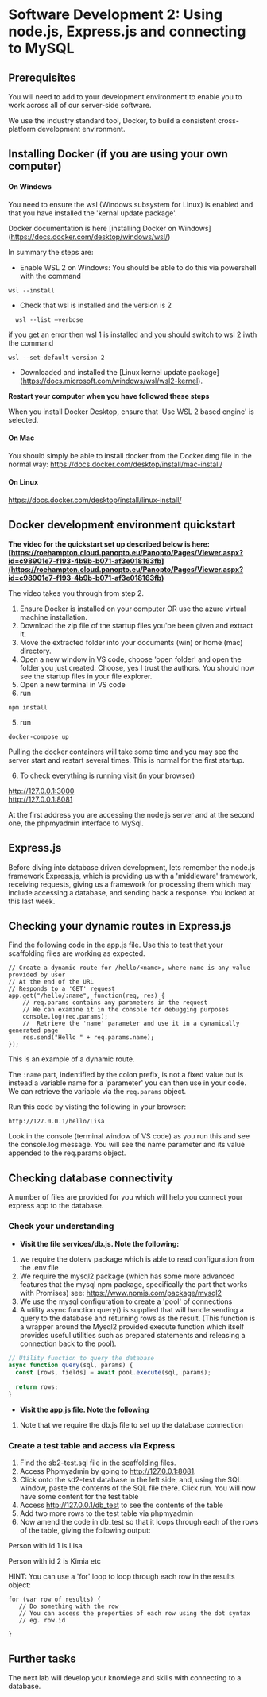 # Software Development 2: Using node.js, Express.js and connecting to MySQL

## Prerequisites

You will need to add to your development environment to enable you to work across all of our server-side software.

We use the industry  standard tool, Docker, to build a consistent cross-platform development environment.

## Installing Docker (if you are using your own computer)

#### On Windows

You need to ensure the wsl (Windows subsystem for Linux) is enabled and that you have installed the 'kernal update package'. 

Docker documentation is here  [installing Docker on Windows] (https://docs.docker.com/desktop/windows/wsl/)

In summary the steps are:

   * Enable WSL 2 on Windows: You should be able to do this via powershell with the command
   
```
wsl --install
```

   * Check that wsl is installed and the version is 2
```
  wsl --list –verbose
```

if you get an error then wsl 1 is installed and you should switch to wsl 2 iwth the command

```
wsl --set-default-version 2
```


  * Downloaded and installed the [Linux kernel update package] (https://docs.microsoft.com/windows/wsl/wsl2-kernel).

__Restart your computer when you have followed these steps__

When you install Docker Desktop, ensure that 'Use WSL 2 based engine' is selected.


#### On Mac

You should simply be able to install docker from the Docker.dmg file in the normal way: https://docs.docker.com/desktop/install/mac-install/


#### On Linux

https://docs.docker.com/desktop/install/linux-install/



## Docker development environment quickstart

__The video for the quickstart set up described below is here: [https://roehampton.cloud.panopto.eu/Panopto/Pages/Viewer.aspx?id=c98901e7-f193-4b9b-b071-af3e018163fb](https://roehampton.cloud.panopto.eu/Panopto/Pages/Viewer.aspx?id=c98901e7-f193-4b9b-b071-af3e018163fb)__

The video takes you through from step 2.

1. Ensure Docker is installed on your computer OR use the azure virtual machine installation.
2. Download the zip file of the startup files you'be been given and extract it.
3. Move the extracted folder into your documents (win) or home (mac) directory.
2. Open a new window in VS code, choose 'open folder' and open the folder you just created. Choose, yes I trust the authors.  You should now see the startup files in your file explorer.
3. Open a new terminal in VS code
4. run 

```npm install```


5. run 

```docker-compose up```


Pulling the docker containers will take some time and you may see the server start and restart several times.  This is normal for the first startup.

6. To check everything is running visit (in your browser)

http://127.0.0.1:3000  
http://127.0.0.1:8081  

At the first address you are accessing the node.js server and at the second one, the phpmyadmin interface to MySql.


## Express.js

Before diving into database driven development, lets remember the node.js framework Express.js, which is providing us with a 'middleware' framework, receiving requests, giving us a framework for processing them which may include accessing a database, and sending back a response.  You looked at this last week.


## Checking your dynamic routes in Express.js

Find the following code in the app.js file. Use this to test that your scaffolding files are working as expected.

```
// Create a dynamic route for /hello/<name>, where name is any value provided by user
// At the end of the URL
// Responds to a 'GET' request
app.get("/hello/:name", function(req, res) {
    // req.params contains any parameters in the request
    // We can examine it in the console for debugging purposes
    console.log(req.params);
    //  Retrieve the 'name' parameter and use it in a dynamically generated page
    res.send("Hello " + req.params.name);
});
```

This is an example of a dynamic route. 

The ```:name``` part, indentified by the colon prefix, is not a fixed value but is instead a variable name for a 'parameter' you can then use in your code. We can retrieve the variable via the ```req.params``` object. 

Run this code by visting the following in your browser:

```
http://127.0.0.1/hello/Lisa
```

Look in the console (terminal window of VS code) as you run this and see the console.log message.  You will see the name parameter and its value appended to the req.params object.


## Checking database connectivity

A number of files are provided for you which will help you connect your express app to the database.

### Check your understanding

  * __Visit the file services/db.js.  Note the following:__ 
 
   1. we require the dotenv package which is able to read configuration from the .env file
   2. We require the mysql2 package (which has some more advanced features that the mysql npm package, specifically the part that works with Promises) see: https://www.npmjs.com/package/mysql2
   3. We use the mysql configuration to create a 'pool' of connections
   4. A utility async function query() is supplied that will handle sending a query to the database and returning rows as the result. (This function is a wrapper around the Mysql2 provided execute function which itself provides useful utilities such as prepared statements and releasing a connection back to the pool).
   
```js
// Utility function to query the database
async function query(sql, params) {
  const [rows, fields] = await pool.execute(sql, params);

  return rows;
}
```
   
  * __Visit the app.js file. Note the following__
  
   1. Note that we require the db.js file to set up the database connection
   

### Create a test table and access via Express

   1. Find the sb2-test.sql file in the scaffolding files.
   2. Access Phpmyadmin by going to http://127.0.0.1:8081.
   3. Click onto the sd2-test database in the left side, and, using the SQL    window, paste the contents of the SQL file there.  Click run. You will now have some content for the test table
   4. Access http://127.0.0.1/db_test to see the contents of the table
   5. Add two more rows to the test table via phpmyadmin
   6. Now amend the code in db_test so that it loops through each of the rows of the table, giving the following output:
   
Person with id 1 is Lisa

Person with id 2 is Kimia
etc

HINT:  You can use a 'for' loop to loop through each row in the results object:

```
for (var row of results) {
   // Do something with the row
   // You can access the properties of each row using the dot syntax
   // eg. row.id

}
```
  
   
   
## Further tasks
 
The next lab will develop your knowlege and skills with connecting to a database.